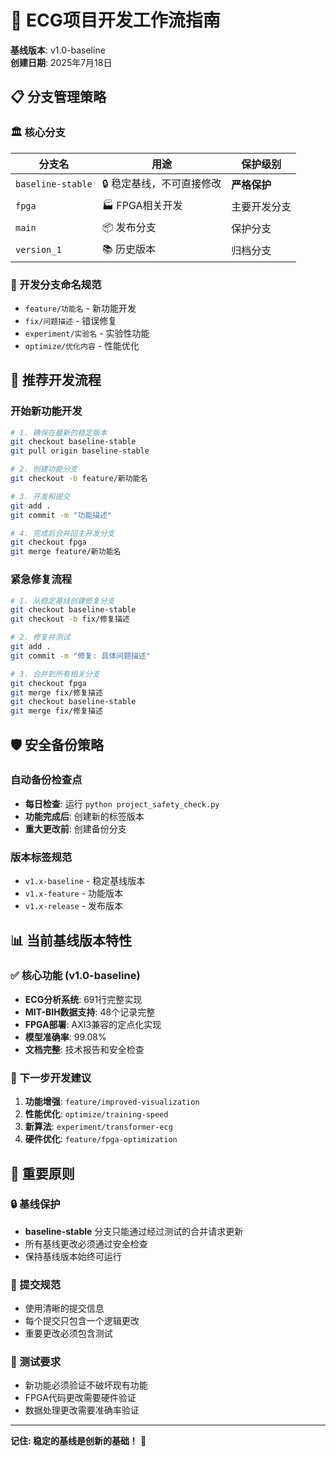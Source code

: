 # 🚀 ECG项目开发工作流指南
**基线版本**: v1.0-baseline  
**创建日期**: 2025年7月18日

## 📋 分支管理策略

### 🏛️ 核心分支
| 分支名 | 用途 | 保护级别 |
|--------|------|----------|
| `baseline-stable` | 🔒 稳定基线，不可直接修改 | **严格保护** |
| `fpga` | 🏭 FPGA相关开发 | 主要开发分支 |
| `main` | 📦 发布分支 | 保护分支 |
| `version_1` | 📚 历史版本 | 归档分支 |

### 🌿 开发分支命名规范
- `feature/功能名` - 新功能开发
- `fix/问题描述` - 错误修复  
- `experiment/实验名` - 实验性功能
- `optimize/优化内容` - 性能优化

## 🔄 推荐开发流程

### 开始新功能开发
```bash
# 1. 确保在最新的稳定版本
git checkout baseline-stable
git pull origin baseline-stable

# 2. 创建功能分支
git checkout -b feature/新功能名

# 3. 开发和提交
git add .
git commit -m "功能描述"

# 4. 完成后合并回主开发分支
git checkout fpga
git merge feature/新功能名
```

### 紧急修复流程
```bash
# 1. 从稳定基线创建修复分支
git checkout baseline-stable
git checkout -b fix/修复描述

# 2. 修复并测试
git add .
git commit -m "修复: 具体问题描述"

# 3. 合并到所有相关分支
git checkout fpga
git merge fix/修复描述
git checkout baseline-stable
git merge fix/修复描述
```

## 🛡️ 安全备份策略

### 自动备份检查点
- **每日检查**: 运行 `python project_safety_check.py`
- **功能完成后**: 创建新的标签版本
- **重大更改前**: 创建备份分支

### 版本标签规范
- `v1.x-baseline` - 稳定基线版本
- `v1.x-feature` - 功能版本  
- `v1.x-release` - 发布版本

## 📊 当前基线版本特性

### ✅ 核心功能 (v1.0-baseline)
- **ECG分析系统**: 691行完整实现
- **MIT-BIH数据支持**: 48个记录完整
- **FPGA部署**: AXI3兼容的定点化实现
- **模型准确率**: 99.08%
- **文档完整**: 技术报告和安全检查

### 🎯 下一步开发建议
1. **功能增强**: `feature/improved-visualization`
2. **性能优化**: `optimize/training-speed`  
3. **新算法**: `experiment/transformer-ecg`
4. **硬件优化**: `feature/fpga-optimization`

## 🚨 重要原则

### 🔒 基线保护
- **baseline-stable** 分支只能通过经过测试的合并请求更新
- 所有基线更改必须通过安全检查
- 保持基线版本始终可运行

### 📝 提交规范
- 使用清晰的提交信息
- 每个提交只包含一个逻辑更改
- 重要更改必须包含测试

### 🧪 测试要求
- 新功能必须验证不破坏现有功能
- FPGA代码更改需要硬件验证
- 数据处理更改需要准确率验证

---
**记住: 稳定的基线是创新的基础！** 🚀
